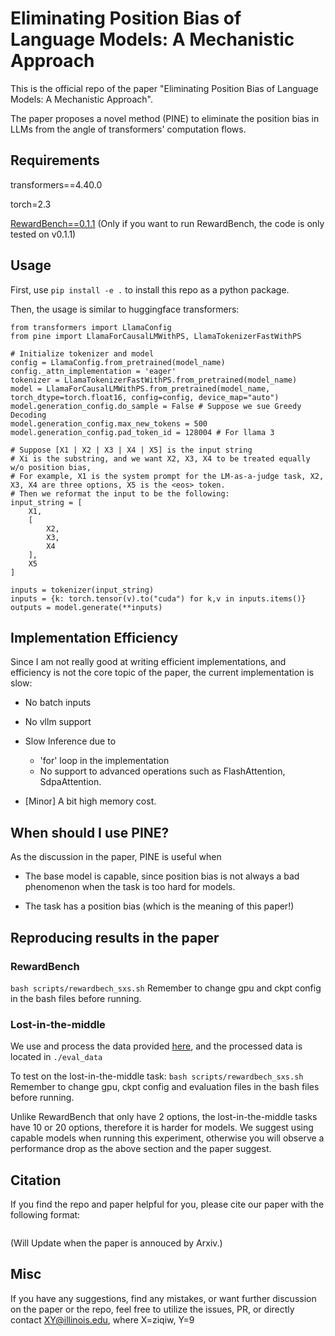 # Eliminating Position Bias of Language Models: A Mechanistic Approach

This is the official repo of the paper "Eliminating Position Bias of Language Models: A Mechanistic Approach".

The paper proposes a novel method (PINE) to eliminate the position bias in LLMs from the angle of transformers' computation flows.

## Requirements
transformers==4.40.0

torch=2.3

[RewardBench==0.1.1](https://github.com/allenai/reward-bench) (Only if you want to run RewardBench, the code is only tested on v0.1.1)

## Usage
First, use ```pip install -e .``` to install this repo as a python package.

Then, the usage is similar to huggingface transformers:

```
from transformers import LlamaConfig
from pine import LlamaForCausalLMWithPS, LlamaTokenizerFastWithPS

# Initialize tokenizer and model
config = LlamaConfig.from_pretrained(model_name)
config._attn_implementation = 'eager'
tokenizer = LlamaTokenizerFastWithPS.from_pretrained(model_name)
model = LlamaForCausalLMWithPS.from_pretrained(model_name, torch_dtype=torch.float16, config=config, device_map="auto")
model.generation_config.do_sample = False # Suppose we sue Greedy Decoding
model.generation_config.max_new_tokens = 500
model.generation_config.pad_token_id = 128004 # For llama 3

# Suppose [X1 | X2 | X3 | X4 | X5] is the input string
# Xi is the substring, and we want X2, X3, X4 to be treated equally w/o position bias,
# For example, X1 is the system prompt for the LM-as-a-judge task, X2, X3, X4 are three options, X5 is the <eos> token.
# Then we reformat the input to be the following:
input_string = [
    X1,
    [
        X2,
        X3,
        X4
    ],
    X5
]

inputs = tokenizer(input_string)
inputs = {k: torch.tensor(v).to("cuda") for k,v in inputs.items()}
outputs = model.generate(**inputs)
```
## Implementation Efficiency
Since I am not really good at writing efficient implementations, and efficiency is not the core topic of the paper, the current implementation is slow:

* No batch inputs

* No vllm support

* Slow Inference due to 
  * 'for' loop in the implementation
  * No support to advanced operations such as FlashAttention, SdpaAttention.

* [Minor] A bit high memory cost.

## When should I use PINE?

As the discussion in the paper, PINE is useful when 

* The base model is capable, since position bias is not always a bad phenomenon when the task is too hard for models.

* The task has a position bias (which is the meaning of this paper!)

## Reproducing results in the paper

### RewardBench
```bash scripts/rewardbech_sxs.sh```
Remember to change gpu and ckpt config in the bash files before running.

### Lost-in-the-middle
We use and process the data provided [here](https://github.com/nelson-liu/lost-in-the-middle), and the processed data is located in ```./eval_data```

To test on the lost-in-the-middle task:
```bash scripts/rewardbech_sxs.sh```
Remember to change gpu, ckpt config and evaluation files in the bash files before running.

Unlike RewardBench that only have 2 options, the lost-in-the-middle tasks have 10 or 20 options, therefore it is harder for models. We suggest using capable models when running this experiment, otherwise you will observe a performance drop as the above section and the paper suggest.

## Citation
If you find the repo and paper helpful for you, please cite our paper with the following format:

```

```
(Will Update when the paper is annouced by Arxiv.)

## Misc
If you have any suggestions, find any mistakes, or want further discussion on the paper or the repo, feel free to utilize the issues, PR, or directly contact XY@illinois.edu, where X=ziqiw, Y=9
